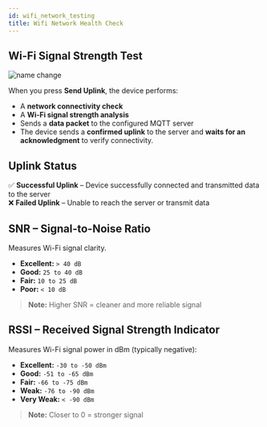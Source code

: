 ```yaml
---
id: wifi_network_testing
title: Wifi Network Health Check
---
```


## Wi-Fi Signal Strength Test

![name change](/img/wifi/signal_strength_wifi.svg)

When you press **Send Uplink**, the device performs:

- A **network connectivity check**
- A **Wi-Fi signal strength analysis**
- Sends a **data packet** to the configured MQTT server
- The device sends a **confirmed uplink** to the server and **waits for an acknowledgment** to verify connectivity.


## Uplink Status

✅  **Successful Uplink** – Device successfully connected and transmitted data to the server  
❌  **Failed Uplink** – Unable to reach the server or transmit data


## SNR – Signal-to-Noise Ratio

Measures Wi-Fi signal clarity.

- **Excellent:** `> 40 dB`  
- **Good:** `25 to 40 dB`  
- **Fair:** `10 to 25 dB`  
- **Poor:** `< 10 dB`

> **Note:** Higher SNR = cleaner and more reliable signal

## RSSI – Received Signal Strength Indicator

Measures Wi-Fi signal power in dBm (typically negative):

- **Excellent:** `-30 to -50 dBm`  
- **Good:** `-51 to -65 dBm`  
- **Fair:** `-66 to -75 dBm`  
- **Weak:** `-76 to -90 dBm`  
- **Very Weak:** `< -90 dBm`

> **Note:** Closer to 0 = stronger signal